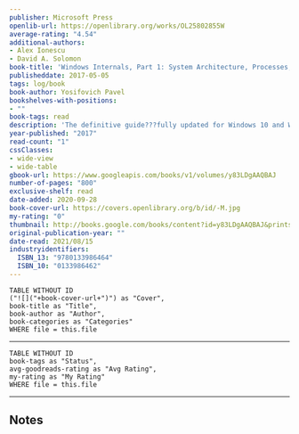 ```yaml
---
publisher: Microsoft Press
openlib-url: https://openlibrary.org/works/OL25802855W
average-rating: "4.54"
additional-authors:
- Alex Ionescu
- David A. Solomon
book-title: 'Windows Internals, Part 1: System Architecture, Processes, Threads, Memory Management, and More'
publisheddate: 2017-05-05
tags: log/book
book-author: Yosifovich Pavel
bookshelves-with-positions:
- ""
book-tags: read
description: 'The definitive guide???fully updated for Windows 10 and Windows Server 2016 Delve inside Windows architecture and internals, and see how core components work behind the scenes. Led by a team of internals experts, this classic guide has been fully updated for Windows 10 and Windows Server 2016. Whether you are a developer or an IT professional, you???ll get critical, insider perspectives on how Windows operates. And through hands-on experiments, you???ll experience its internal behavior firsthand???knowledge you can apply to improve application design, debugging, system performance, and support. This book will help you: ?? Understand the Window system architecture and its most important entities, such as processes and threads ?? Examine how processes manage resources and threads scheduled for execution inside processes ?? Observe how Windows manages virtual and physical memory ?? Dig into the Windows I/O system and see how device drivers work and integrate with the rest of the system ?? Go inside the Windows security model to see how it manages access, auditing, and authorization, and learn about the new mechanisms in Windows 10 and Server 2016'
year-published: "2017"
read-count: "1"
cssClasses:
- wide-view
- wide-table
gbook-url: https://www.googleapis.com/books/v1/volumes/y83LDgAAQBAJ
number-of-pages: "800"
exclusive-shelf: read
date-added: 2020-09-28
book-cover-url: https://covers.openlibrary.org/b/id/-M.jpg
my-rating: "0"
thumbnail: http://books.google.com/books/content?id=y83LDgAAQBAJ&printsec=frontcover&img=1&zoom=1&edge=curl&source=gbs_api
original-publication-year: ""
date-read: 2021/08/15
industryidentifiers:
  ISBN_13: "9780133986464"
  ISBN_10: "0133986462"
---
```


```dataview
TABLE WITHOUT ID
("![]("+book-cover-url+")") as "Cover",
book-title as "Title",
book-author as "Author",
book-categories as "Categories"
WHERE file = this.file
```
---
```dataview
TABLE WITHOUT ID
book-tags as "Status",
avg-goodreads-rating as "Avg Rating",
my-rating as "My Rating"
WHERE file = this.file
```
---
## Notes


